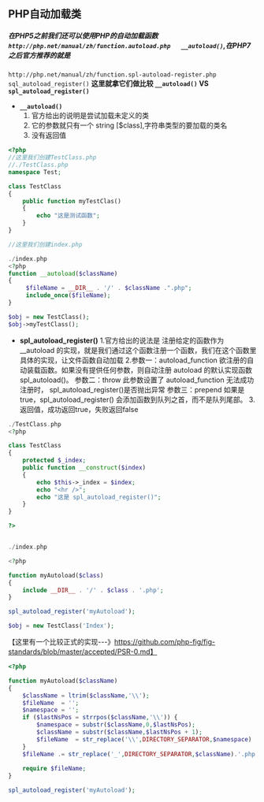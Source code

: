 ## **PHP自动加载类**

##### 在PHP5之前我们还可以使用PHP的自动加载函数`http://php.net/manual/zh/function.autoload.php   __autoload()`,在PHP7之后官方推荐的就是
`http://php.net/manual/zh/function.spl-autoload-register.php  sql_autoload_register()`
**这里就拿它们做比较 `__autoload()` VS `spl_autoload_register()`**
- **`__autoload()`**
  1. 官方给出的说明是尝试加载未定义的类
  2. 它的参数就只有一个 string [$class],字符串类型的要加载的类名
  3. 没有返回值
```php
<?php
//这里我们创建TestClass.php
//./TestClass.php
namespace Test;

class TestClass
{
    public function myTestClas()
    {
        echo "这是测试函数";
    }
}
```

```php
//这里我们创建index.php

./index.php
<?php
function __autoload($className)
{
     $fileName = __DIR__ . '/' . $className .".php";
     include_once($fileName);
}

$obj = new TestClass();
$obj->myTestClass();
```
- **spl_autoload_register()**
  1.官方给出的说法是 注册给定的函数作为 __autoload 的实现，就是我们通过这个函数注册一个函数，我们在这个函数里具体的实现，让文件函数自动加载
  2.参数一：autoload_function
           欲注册的自动装载函数。如果没有提供任何参数，则自动注册 autoload 的默认实现函数spl_autoload()。
    参数二：throw
           此参数设置了 autoload_function 无法成功注册时， spl_autoload_register()是否抛出异常
    参数三：prepend
           如果是 true，spl_autoload_register() 会添加函数到队列之首，而不是队列尾部。
  3.返回值，成功返回true，失败返回false
  
```php
./TestClass.php
<?php

class TestClass
{
    protected $_index;
    public function __construct($index) 
    {
        echo $this->_index = $index;
        echo "<hr />";
        echo "这是 spl_autoload_register()";
    }
}

?>


./index.php

<?php

function myAutoload($class)
{
    include __DIR__ . '/' . $class . '.php';
}

spl_autoload_register('myAutoload');

$obj = new TestClass('Index');
```
【这里有一个比较正式的实现---》https://github.com/php-fig/fig-standards/blob/master/accepted/PSR-0.md】
```php
<?php 

function myAutoload($className)
{
    $className = ltrim($className,'\\');
    $fileName  = '';
    $namespace = '';
    if ($lastNsPos = strrpos($className,'\\')) {
        $namespace = substr($className,0,$lastNsPos);
        $className = substr($className,$lastNsPos + 1);
        $fileName  = str_replace('\\',DIRECTORY_SEPARATOR,$namespace) . DIRECTORY_SEPARATOR;
    }
    $fileName .= str_replace('_',DIRECTORY_SEPARATOR,$className).'.php';
    
    require $fileName;
}

spl_autoload_register('myAutoload');

```